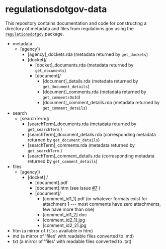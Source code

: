 # regulationsdotgov-data

This repository contains documentation and code for constructing a directory of metadata and files from regulations.gov using the [`regulationsdotgov`](https://github.com/judgelord/regulationsdotgov) package. 

- metadata
   - [agency]/
      - [agency]_dockets.rda (metadata returned by `get_dockets`)
      - [docket]/
         - [docket]_documents.rda (metadata returned by `get_documents`)
         - [document]/
            - [document]_details.rda (metadata returned by `get_document_details`)
            - [document]_comments.rda (metadata returned by `get_commentsOnId`)
            - [document]_comment_details.rda (metadata returned by `get_comment_details`)
- search 
   - [searchTerm]/
      - [searchTerm]_documents.rda (metadata returned by `get_searchTerm` )
      - [searchTerm]_document_details.rda (corresponding metadata returned by `get_document_details`)
      - [searchTerm]_comments.rda (metadata returned by `get_searchTerm` )
      - [searchTerm]_comment_details.rda (corresponding metadata returned by `get_comment_details`)
- files 
   - [agency]/
      - [docket] /
         - [document].pdf
         - [document].htm (see issue [#7](#7) )
         - [document]/
            - [comment_id1_1].pdf  (or whatever formats exist for attachment 1 --- most comments have zero attachments, few have more than one)
            - [comment_id1_2].doc 
            - [comment_id2_1].jpg  
            - [comment_id2_2].jpg
- htm  (a mirror of `files` available in htm)
- md (a mirror of 'files' with readable files converted to .md)
- txt (a mirror of 'files' with readable files converted to .txt)
